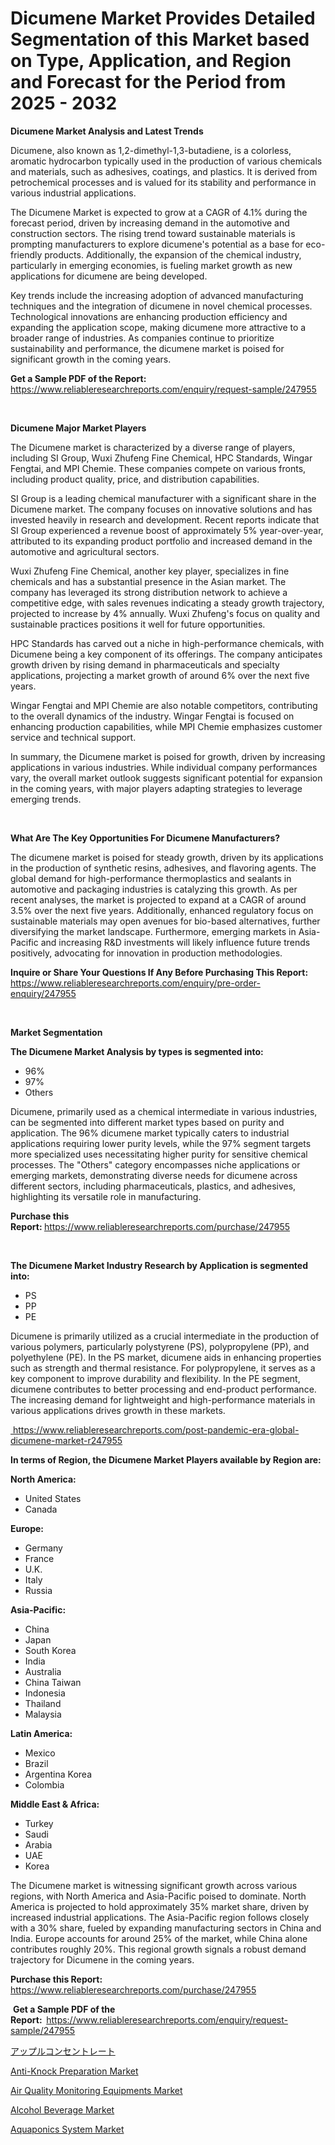 <p><h1>Dicumene Market Provides Detailed Segmentation of this Market based on Type, Application, and Region and Forecast for the Period from 2025 - 2032</h1></p><p><strong>Dicumene Market Analysis and Latest Trends</strong></p>
<p><p>Dicumene, also known as 1,2-dimethyl-1,3-butadiene, is a colorless, aromatic hydrocarbon typically used in the production of various chemicals and materials, such as adhesives, coatings, and plastics. It is derived from petrochemical processes and is valued for its stability and performance in various industrial applications. </p><p>The Dicumene Market is expected to grow at a CAGR of 4.1% during the forecast period, driven by increasing demand in the automotive and construction sectors. The rising trend toward sustainable materials is prompting manufacturers to explore dicumene's potential as a base for eco-friendly products. Additionally, the expansion of the chemical industry, particularly in emerging economies, is fueling market growth as new applications for dicumene are being developed.</p><p>Key trends include the increasing adoption of advanced manufacturing techniques and the integration of dicumene in novel chemical processes. Technological innovations are enhancing production efficiency and expanding the application scope, making dicumene more attractive to a broader range of industries. As companies continue to prioritize sustainability and performance, the dicumene market is poised for significant growth in the coming years.</p></p>
<p><strong>Get a Sample PDF of the Report:&nbsp;</strong> <a href="https://www.reliableresearchreports.com/enquiry/request-sample/247955?utm_campaign=48&utm_medium=2&utm_source=Github&utm_content=ia&utm_term=30032025&utm_id=dicumene">https://www.reliableresearchreports.com/enquiry/request-sample/247955</a></p>
<p>&nbsp;</p>
<p><strong>Dicumene Major Market Players</strong></p>
<p><p>The Dicumene market is characterized by a diverse range of players, including SI Group, Wuxi Zhufeng Fine Chemical, HPC Standards, Wingar Fengtai, and MPI Chemie. These companies compete on various fronts, including product quality, price, and distribution capabilities.</p><p>SI Group is a leading chemical manufacturer with a significant share in the Dicumene market. The company focuses on innovative solutions and has invested heavily in research and development. Recent reports indicate that SI Group experienced a revenue boost of approximately 5% year-over-year, attributed to its expanding product portfolio and increased demand in the automotive and agricultural sectors.</p><p>Wuxi Zhufeng Fine Chemical, another key player, specializes in fine chemicals and has a substantial presence in the Asian market. The company has leveraged its strong distribution network to achieve a competitive edge, with sales revenues indicating a steady growth trajectory, projected to increase by 4% annually. Wuxi Zhufeng's focus on quality and sustainable practices positions it well for future opportunities.</p><p>HPC Standards has carved out a niche in high-performance chemicals, with Dicumene being a key component of its offerings. The company anticipates growth driven by rising demand in pharmaceuticals and specialty applications, projecting a market growth of around 6% over the next five years.</p><p>Wingar Fengtai and MPI Chemie are also notable competitors, contributing to the overall dynamics of the industry. Wingar Fengtai is focused on enhancing production capabilities, while MPI Chemie emphasizes customer service and technical support.</p><p>In summary, the Dicumene market is poised for growth, driven by increasing applications in various industries. While individual company performances vary, the overall market outlook suggests significant potential for expansion in the coming years, with major players adapting strategies to leverage emerging trends.</p></p>
<p>&nbsp;</p>
<p><strong>What Are The Key Opportunities For Dicumene Manufacturers?</strong></p>
<p><p>The dicumene market is poised for steady growth, driven by its applications in the production of synthetic resins, adhesives, and flavoring agents. The global demand for high-performance thermoplastics and sealants in automotive and packaging industries is catalyzing this growth. As per recent analyses, the market is projected to expand at a CAGR of around 3.5% over the next five years. Additionally, enhanced regulatory focus on sustainable materials may open avenues for bio-based alternatives, further diversifying the market landscape. Furthermore, emerging markets in Asia-Pacific and increasing R&D investments will likely influence future trends positively, advocating for innovation in production methodologies.</p></p>
<p><strong>Inquire or Share Your Questions If Any Before Purchasing This Report:</strong> <a href="https://www.reliableresearchreports.com/enquiry/pre-order-enquiry/247955?utm_campaign=48&utm_medium=2&utm_source=Github&utm_content=ia&utm_term=30032025&utm_id=dicumene">https://www.reliableresearchreports.com/enquiry/pre-order-enquiry/247955</a></p>
<p>&nbsp;</p>
<p><strong>Market Segmentation</strong></p>
<p><strong>The Dicumene Market Analysis by types is segmented into:</strong></p>
<p><ul><li>96%</li><li>97%</li><li>Others</li></ul></p>
<p><p>Dicumene, primarily used as a chemical intermediate in various industries, can be segmented into different market types based on purity and application. The 96% dicumene market typically caters to industrial applications requiring lower purity levels, while the 97% segment targets more specialized uses necessitating higher purity for sensitive chemical processes. The "Others" category encompasses niche applications or emerging markets, demonstrating diverse needs for dicumene across different sectors, including pharmaceuticals, plastics, and adhesives, highlighting its versatile role in manufacturing.</p></p>
<p><strong>Purchase this Report:&nbsp;</strong><a href="https://www.reliableresearchreports.com/purchase/247955?utm_campaign=48&utm_medium=2&utm_source=Github&utm_content=ia&utm_term=30032025&utm_id=dicumene">https://www.reliableresearchreports.com/purchase/247955</a></p>
<p>&nbsp;</p>
<p><strong>The Dicumene Market Industry Research by Application is segmented into:</strong></p>
<p><ul><li>PS</li><li>PP</li><li>PE</li></ul></p>
<p><p>Dicumene is primarily utilized as a crucial intermediate in the production of various polymers, particularly polystyrene (PS), polypropylene (PP), and polyethylene (PE). In the PS market, dicumene aids in enhancing properties such as strength and thermal resistance. For polypropylene, it serves as a key component to improve durability and flexibility. In the PE segment, dicumene contributes to better processing and end-product performance. The increasing demand for lightweight and high-performance materials in various applications drives growth in these markets.</p></p>
<p><a href="https://www.reliableresearchreports.com/post-pandemic-era-global-dicumene-market-r247955?utm_campaign=48&utm_medium=2&utm_source=Github&utm_content=ia&utm_term=30032025&utm_id=dicumene">&nbsp;https://www.reliableresearchreports.com/post-pandemic-era-global-dicumene-market-r247955</a></p>
<p><strong>In terms of Region, the Dicumene Market Players available by Region are:</strong></p>
<p>
    <p> <strong> North America: </strong>
        <ul>
            <li>United States</li>
            <li>Canada</li>
        </ul>
        </p> 
    <p> <strong> Europe: </strong>
        <ul>
            <li>Germany</li>
            <li>France</li>
            <li>U.K.</li>
            <li>Italy</li>
            <li>Russia</li>
        </ul>
        </p> 
    <p> <strong> Asia-Pacific: </strong>
        <ul>
            <li>China</li>
            <li>Japan</li>
            <li>South Korea</li>
            <li>India</li>
            <li>Australia</li>
            <li>China Taiwan</li>
            <li>Indonesia</li>
            <li>Thailand</li>
            <li>Malaysia</li>
        </ul>
        </p> 
    <p> <strong> Latin America: </strong>
        <ul>
            <li>Mexico</li>
            <li>Brazil</li>
            <li>Argentina Korea</li>
            <li>Colombia</li>
        </ul>
        </p> 
    <p> <strong> Middle East & Africa: </strong>
        <ul>
            <li>Turkey</li>
            <li>Saudi</li>
            <li>Arabia</li>
            <li>UAE</li>
            <li>Korea</li>
        </ul>
    </p>
    </p>
<p><p>The Dicumene market is witnessing significant growth across various regions, with North America and Asia-Pacific poised to dominate. North America is projected to hold approximately 35% market share, driven by increased industrial applications. The Asia-Pacific region follows closely with a 30% share, fueled by expanding manufacturing sectors in China and India. Europe accounts for around 25% of the market, while China alone contributes roughly 20%. This regional growth signals a robust demand trajectory for Dicumene in the coming years.</p></p>
<p><strong>Purchase this Report: </strong><a href="https://www.reliableresearchreports.com/purchase/247955?utm_campaign=48&utm_medium=2&utm_source=Github&utm_content=ia&utm_term=30032025&utm_id=dicumene">https://www.reliableresearchreports.com/purchase/247955</a></p>
<p>&nbsp;<strong>Get a Sample PDF of the Report:&nbsp;&nbsp;</strong><a href="https://www.reliableresearchreports.com/enquiry/request-sample/247955?utm_campaign=48&utm_medium=2&utm_source=Github&utm_content=ia&utm_term=30032025&utm_id=dicumene">https://www.reliableresearchreports.com/enquiry/request-sample/247955</a></p>
<p><strong></strong></p>
<p><p><a href="https://github.com/lababdou/Market-Research-Report-List-7/blob/main/717477250847.md?utm_campaign=48&utm_medium=2&utm_source=Github&utm_content=ia&utm_term=30032025&utm_id=dicumene">アップルコンセントレート</a></p><p><a href="https://github.com/kadutjoelly83/Market-Research-Report-List-1/blob/main/anti-knock-preparation-market.md?utm_campaign=48&utm_medium=2&utm_source=Github&utm_content=ia&utm_term=30032025&utm_id=dicumene">Anti-Knock Preparation Market</a></p><p><a href="https://github.com/frodanlert/Market-Research-Report-List-1/blob/main/air-quality-monitoring-equipments-market.md?utm_campaign=48&utm_medium=2&utm_source=Github&utm_content=ia&utm_term=30032025&utm_id=dicumene">Air Quality Monitoring Equipments Market</a></p><p><a href="https://github.com/iperitvik8/Market-Research-Report-List-1/blob/main/alcohol-beverage-market.md?utm_campaign=48&utm_medium=2&utm_source=Github&utm_content=ia&utm_term=30032025&utm_id=dicumene">Alcohol Beverage Market</a></p><p><a href="https://github.com/snaikraso/Market-Research-Report-List-1/blob/main/aquaponics-system-market.md?utm_campaign=48&utm_medium=2&utm_source=Github&utm_content=ia&utm_term=30032025&utm_id=dicumene">Aquaponics System Market</a></p></p>